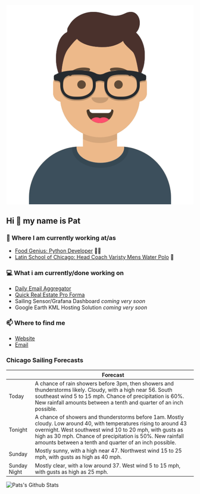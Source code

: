 [![Social banner for p-j-falconer](https://raw.githubusercontent.com/P-J-FALCONER/P-J-FALCONER/master/assets/avataaars.svg)](https://patfalconer.com/)
## Hi :wave: my name is Pat

### 💼 Where I am currently working at/as
- [Food Genius: Python Developer](https://getfoodgenius.com/) 🍔🐍
- [Latin School of Chicago: Head Coach Varisty Mens Water Polo](https://www.latinschool.org/) 🤽


### 💻 What i am currently/done working on
 - [Daily Email Aggregator](https://github.com/P-J-FALCONER/dott_daily_mail)
 - [Quick Real Estate Pro Forma](https://github.com/P-J-FALCONER/henry)
 - Sailing Sensor/Grafana Dashboard *coming very soon*
 - Google Earth KML Hosting Solution *coming very soon*

### 📫 Where to find me
 - [Website](https://patfalconer.com/)
 - [Email](mailto:patrick.j.falconer@gmail.com)


### Chicago Sailing Forecasts
|   | Forecast  |
|---|---|
| Today | A chance of rain showers before 3pm, then showers and thunderstorms likely. Cloudy, with a high near 56. South southeast wind 5 to 15 mph. Chance of precipitation is 60%. New rainfall amounts between a tenth and quarter of an inch possible. |
| Tonight | A chance of showers and thunderstorms before 1am. Mostly cloudy. Low around 40, with temperatures rising to around 43 overnight. West southwest wind 10 to 20 mph, with gusts as high as 30 mph. Chance of precipitation is 50%. New rainfall amounts between a tenth and quarter of an inch possible. |
| Sunday | Mostly sunny, with a high near 47. Northwest wind 15 to 25 mph, with gusts as high as 40 mph. |
| Sunday Night | Mostly clear, with a low around 37. West wind 5 to 15 mph, with gusts as high as 25 mph. |

![Pats's Github Stats](https://github-readme-stats.vercel.app/api?username=p-j-falconer&show_icons=true&theme=radical)
